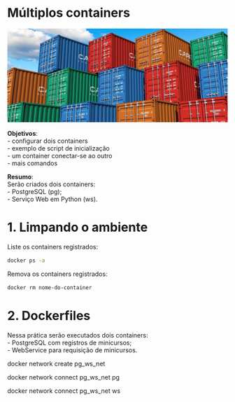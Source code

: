 # Múltiplos containers

![Containers](../imgs/containers.jpg "Containers")

**Objetivos**:  
    - configurar dois containers  
    - exemplo de script de inicialização  
    - um container conectar-se ao outro  
    - mais comandos  

**Resumo**:  
Serão criados dois containers:  
    - PostgreSQL (pg);  
    - Serviço Web em Python (ws).  

# 1. Limpando o ambiente

Liste os containers registrados:

```bash
docker ps -a
```

Remova os containers registrados:

```bash
docker rm nome-do-container
```

# 2. Dockerfiles

Nessa prática serão executados dois containers:  
    - PostgreSQL com registros de minicursos;  
    - WebService para requisição de minicursos.  
    






docker network create pg_ws_net

docker network connect pg_ws_net pg


docker network connect pg_ws_net ws


